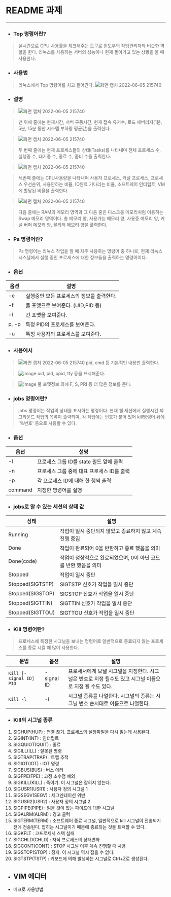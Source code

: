 # README 과제

-----

- ### Top 명령어란?
> 실시간으로 CPU 사용률을 체크해주는 도구로 윈도우의 작업관리자와 비슷한 역할을 한다.
> 리눅스를 사용하는 서버의 성능이나 현재 돌아가고 있는 상황을 볼 때 사용한다.

- ### 사용법
> 리눅스에서 Top 명령어를 치고 들어간다.
> ![화면 캡처 2022-06-05 215740](https://user-images.githubusercontent.com/106866068/172051506-e1337624-e031-4fe3-843b-ad353e51187b.png)

- ### 설명
> ![화면 캡처 2022-06-05 215740](https://user-images.githubusercontent.com/106866068/172051762-f16cfbbe-4e1b-4b4c-8392-c591cfc21d5f.png)

> 맨 위에 줄에는 현재시간, 서버 구동시간, 현재 접속 유저수, 로드 에버리지(1분, 5분, 15분 동안 시스템 부하량 평균값)을 출력한다.

> ![화면 캡처 2022-06-05 215740](https://user-images.githubusercontent.com/106866068/172051885-85fa0ce6-c54a-4ae4-8cf6-d147ca8a0556.png)

> 두 번째 줄에는 현재 프로세스들의 상태(Tasks)를 나타내며 전체 프로세스 수, 실행중 수, 대기중 수, 종료 수, 좀비 수를 출력한다.

> ![화면 캡처 2022-06-05 215740](https://user-images.githubusercontent.com/106866068/172051982-601c7f8e-b758-4916-b1c0-f3d35f1d0761.png)

> 세번째 줄에는 CPU사용량을 나타내며 사용자 프로세스, 커널 프로세스, 프로세스 우선순위, 사용안하는 비율, IO완료 기다리는 비율, 소프트웨어 인터럽트, VM에 할당된 비율을 출력한다.

> ![화면 캡처 2022-06-05 215740](https://user-images.githubusercontent.com/106866068/172052091-3c6c5d8b-3c7b-4628-9526-ff17fc8881d2.png)

> 다음 줄에는 RAM의 메모리 영역과 그 다음 줄은 디스크를 메모리처럼 이용하는 Swap 메모리 영역이다. 총 메모리 양, 사용가능 메모리 양, 사용중 메모리 양, 커널 버퍼 메모리 양, 물리적 메모리 양을 풀력한다.

- ### Ps 명령어란?
> Ps 명령어는 리눅스 작업을 할 때 자주 사용하는 명령어 중 하나로, 현재 리눅스 시스템에서 실행 중인 프로세스에 대한 정보들을 출력하는 명령어이다. 

- ### 옵션
|옵션|설명|
|----|-------|
|-e|실행중인 모든 프로세스의 정보를 출력한다.|
|-f|풀 포맷으로 보여준다. (UID,PID 등)|
|-l|긴 포맷을 보여준다.|
|p, -p|특정 PID의 프로세스를 보여준다.|
|-u|특정 사용자의 프로세스를 보여준다.|

- ### 사용예시
> ![화면 캡처 2022-06-05 215740](https://user-images.githubusercontent.com/106866068/172053032-91e6e1e4-9b51-4f6f-80f4-9fd5cef97100.png)
pid, cmd 등 기본적인 내용만 출력한다.

> ![image](https://user-images.githubusercontent.com/106866068/172053118-ea85b73b-166f-4d51-8a66-9af08445a533.png)
uid, pid, ppid, tty 등을 표시해준다.

> ![image](https://user-images.githubusercontent.com/106866068/172053202-19465abf-feba-4b55-bbb3-355922fa0923.png)
풀 포맷정보 외에 F, S, PRI 등 더 많은 정보를 준다.

- ### jobs 명령어란?
>  jobs 명령어는 작업의 상태를 표시하는 명령어다. 현재 쉘 세션에서 실행시킨 백그라운드 작업의 목록이 출력되며, 각 작업에는 번호가 붙어 있어 kill명령어 뒤에 '%번호' 등으로 사용할 수 있다.

- ### 옵션
|옵션|설명|
|---|----|
|-l|프로세스 그룹 ID를 state 필드 앞에 출력|
|-n|프로세스 그룹 중에 대표 프로세스 ID를 출력|
|-p|각 프로세스 ID에 대해 한 행씩 출력|
|command|지정한 명령어를 실행|

- ### jobs로 알 수 있는 세션의 상태 값
|상태|설명|
|----|-----|
|Running|작업이 일시 중단되지 않았고 종료하지 않고 계속 진행 중임|
|Done|작업이 완료되어 0을 반환하고 종료 했음을 의미|
|Done(code)|작업이 정상적으로 완료되었으며, 0이 아닌 코드를 반환 했음을 의미|
|Stopped|작업이 일시 중단|
|Stopped(SIGTSTP)|SIGTSTP 신호가 작업을 일시 중단|
|Stopped(SIGSTOP)|SIGSTOP 신호가 작업을 일시 중단|
|Stopped(SIGTTIN)|SIGTTIN 신호가 작업을 일시 중단|
|Stopped(SIGTTOU)|SIGTTOU 신호가 작업을 일시 중단|

- ### Kill 명령어란?
> 프로세스에 특정한 시그널을 보내는 명령어로 일반적으로 종료되지 않는 프로세스를 종료 시킬 때 많이 사용한다.

|문법|옵션|설명|
|----|-----|------|
|`Kill [-signal ID] PID`|- signal ID|프로세서에게 보낼 시그널을 지정한다. 시그널은 번호로 지정 될수도 있고 시그널 이름으로 지정 될 수도 있다.|
|`Kill -l`|-l|시그널 종류를 나열한다. 시그널의 종류는 시그널 번호 순서대로 이름으로 나열한다.|

- ### Kill의 시그널 종류
1) SIGHUP(HUP) : 연결 끊기. 프로세스의 설정파일을 다시 읽는데 사용된다.
2) SIGINT(INT) : 인터럽트
3) SIGQUIOT(QUIT) : 종료
4) SIGILL(ILL) : 잘못된 명령
5) SIGTRAP(TRAP) : 트랩 추적
6) SIGIOT(IOT) : IOT 명령
7) SIGBUS(BUS) : 버스 에러
8) SIGFPE(FPE) : 고정 소수점 예외
9) SIGKILL(KILL) : 죽이기. 이 시그널은 잡히지 않는다.
10) SIGUSR1(USR1) : 사용자 정의 시그널 1
11) SIGSEGV(SEGV) : 세그멘테이션 위반
12) SIGUSR2(USR2) : 사용자 정의 시그널 2
13) SIGPIPE(PIPE) : 읽을 것이 없는 파이프에 대한 시그널
14) SIGALRM(ALRM) : 경고 클럭
15) SIGTERM(TERM) : 소프트웨어 종료 시그널, 일반적으로 kill 시그널이 전송되기 전에 전송된다. 잡히는 시그널이기 때문에 종료되는 것을 트랙할 수 있다.
16) SIGKFLT : 코프로세서 스택 실패
17) SIGCHLD(CHLD) : 자식 프로세스의 상태변화
18) SIGCONT(CONT) : STOP 시그널 이후 계속 진행할 때 사용
19) SIGSTOP(STOP) : 정지. 이 시그널 역시 잡을 수 없다.
20) SIGTSTP(TSTP) : 키보드에 의해 발생하는 시그널로 Ctrl+Z로 생성된다.

- ## VIM 에디터
- 메크로 사용방법



